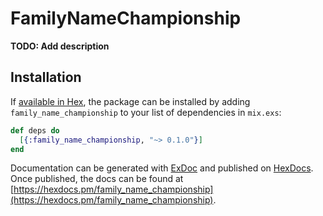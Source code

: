 # FamilyNameChampionship

**TODO: Add description**

## Installation

If [available in Hex](https://hex.pm/docs/publish), the package can be installed
by adding `family_name_championship` to your list of dependencies in `mix.exs`:

```elixir
def deps do
  [{:family_name_championship, "~> 0.1.0"}]
end
```

Documentation can be generated with [ExDoc](https://github.com/elixir-lang/ex_doc)
and published on [HexDocs](https://hexdocs.pm). Once published, the docs can
be found at [https://hexdocs.pm/family_name_championship](https://hexdocs.pm/family_name_championship).

